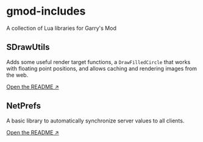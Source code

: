 # gmod-includes

A collection of Lua libraries for Garry's Mod

## SDrawUtils

Adds some useful render target functions, a `DrawFilledCircle` that works with floating point positions, and allows caching and rendering images from the web.

[Open the README ↗](https://github.com/StyledStrike/gmod-includes/blob/main/README_DRAW_UTILS.md)

## NetPrefs

A basic library to automatically synchronize server values to all clients.

[Open the README ↗](https://github.com/StyledStrike/gmod-includes/blob/main/README_NETPREFS.md)
